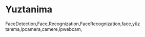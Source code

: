 # Yuztanima
FaceDetection,Face,Recognization,FaceRecognization,face,yüz tanıma,ipcamera,camere,ipwebcam,

